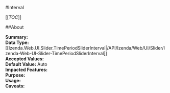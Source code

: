 #Interval

[[_TOC_]]

##About

**Summary:**   
**Data Type:** [[Izenda.Web.UI.Slider.TimePeriodSliderInterval|/API/Izenda/Web/UI/Slider/Izenda-Web-UI-Slider-TimePeriodSliderInterval]]  
**Accepted Values:**   
**Default Value:** Auto  
**Impacted Features:**   
**Purpose:**   
**Usage:**   
**Caveats:**   

